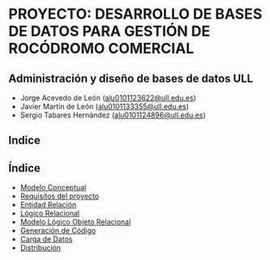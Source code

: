 # PROYECTO: DESARROLLO DE BASES DE DATOS PARA GESTIÓN DE ROCÓDROMO COMERCIAL

## Administración y diseño de bases de datos ULL

 * Jorge Acevedo de León (alu0101123622@ull.edu.es)
 * Javier Martín de León (alu0101133355@ull.edu.es)
 * Sergio Tabares Hernández (alu0101124896@ull.edu.es)

## Indice

## Índice
- [Modelo Conceptual](#modelo-conceptual)
- [Requisitos del proyecto](#Requisitos)
- [Entidad Relación](#entidad-relación)
- [Lógico Relacional](#lógico-relacional)
- [Modelo Lógico Objeto Relacional](#modelo-lógico-objeto-relacional)
- [Generación de Código](#generación-de-código)
- [Carga de Datos](#carga-de-datos)
- [Distribución](#distribución)
